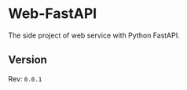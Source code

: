 Web-FastAPI
==============

The side project of web service with Python FastAPI.

## Version

Rev: `0.0.1`
